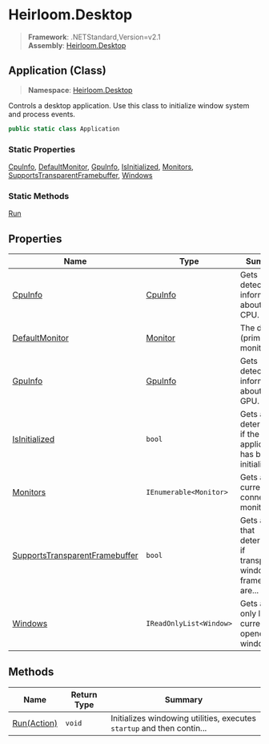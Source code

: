 # Heirloom.Desktop

> **Framework**: .NETStandard,Version=v2.1  
> **Assembly**: [Heirloom.Desktop][0]

## Application (Class)

> **Namespace**: [Heirloom.Desktop][0]

Controls a desktop application. Use this class to initialize window system and process events.

```cs
public static class Application
```

### Static Properties

[CpuInfo][1], [DefaultMonitor][2], [GpuInfo][3], [IsInitialized][4], [Monitors][5], [SupportsTransparentFramebuffer][6], [Windows][7]

### Static Methods

[Run][8]

## Properties

| Name                                | Type                    | Summary                                                                |
|-------------------------------------|-------------------------|------------------------------------------------------------------------|
| [CpuInfo][1]                        | [CpuInfo][9]            | Gets detected information about the CPU.                               |
| [DefaultMonitor][2]                 | [Monitor][10]           | The default (primary) monitor.                                         |
| [GpuInfo][3]                        | [GpuInfo][11]           | Gets detected information about the GPU.                               |
| [IsInitialized][4]                  | `bool`                  | Gets a value determining if the application has been initialized.      |
| [Monitors][5]                       | `IEnumerable<Monitor>`  | Gets all currently connected monitors.                                 |
| [SupportsTransparentFramebuffer][6] | `bool`                  | Gets a value that determines if transparent window framebuffers are... |
| [Windows][7]                        | `IReadOnlyList<Window>` | Gets a read-only list of currently opened windows.                     |

## Methods

| Name             | Return Type | Summary                                                                |
|------------------|-------------|------------------------------------------------------------------------|
| [Run(Action)][8] | `void`      | Initializes windowing utilities, executes `startup` and then contin... |

[0]: ../../Heirloom.Desktop.md
[1]: Application/CpuInfo.md
[2]: Application/DefaultMonitor.md
[3]: Application/GpuInfo.md
[4]: Application/IsInitialized.md
[5]: Application/Monitors.md
[6]: Application/SupportsTransparentFramebuffer.md
[7]: Application/Windows.md
[8]: Application/Run.md
[9]: ../Heirloom.Desktop.Hardware/CpuInfo.md
[10]: Monitor.md
[11]: ../Heirloom.Desktop.Hardware/GpuInfo.md
